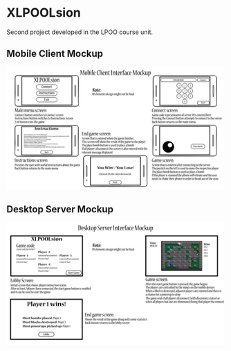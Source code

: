 # XLPOOLsion
Second project developed in the LPOO course unit.

## Mobile Client Mockup
![Mobile Client Mockup](other/mockups/client/mobile_client_full_mockup.png?raw=true "Mobile Client Mockup")


## Desktop Server Mockup
![Desktop Server Mockup](other/mockups/server/desktop_server_full_mockup.png?raw=true "Desktop Server Mockup")
